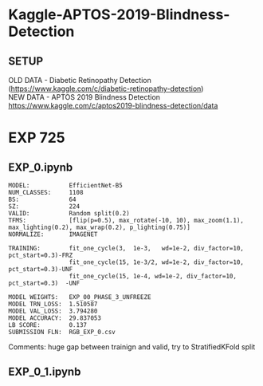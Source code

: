 # Kaggle-APTOS-2019-Blindness-Detection



##  SETUP
OLD DATA - Diabetic Retinopathy Detection (https://www.kaggle.com/c/diabetic-retinopathy-detection) <br/>
NEW DATA - APTOS 2019 Blindness Detection https://www.kaggle.com/c/aptos2019-blindness-detection/data

# EXP 725

## EXP_0.ipynb
```
MODEL:           EfficientNet-B5
NUM_CLASSES:     1108
BS:              64
SZ:              224
VALID:           Random split(0.2)
TFMS:            [flip(p=0.5), max_rotate(-10, 10), max_zoom(1.1), max_lighting(0.2), max_wrap(0.2), p_lighting(0.75)]
NORMALIZE:       IMAGENET

TRAINING:        fit_one_cycle(3,  1e-3,   wd=1e-2, div_factor=10, pct_start=0.3)-FRZ
                 fit_one_cycle(15, 1e-3/2, wd=1e-2, div_factor=10, pct_start=0.3)-UNF
                 fit_one_cycle(15, 1e-4, wd=1e-2, div_factor=10, pct_start=0.3)  -UNF

MODEL WEIGHTS:   EXP_00_PHASE_3_UNFREEZE
MODEL TRN_LOSS:  1.510587
MODEL VAL_LOSS:  3.794280
MODEL ACCURACY:  29.837053
LB SCORE:        0.137
SUBMISSION FLN:  RGB_EXP_0.csv
```
Comments: huge gap between trainign and valid, try to StratifiedKFold split

## EXP_0_1.ipynb
